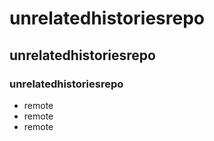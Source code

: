 # unrelatedhistoriesrepo
## unrelatedhistoriesrepo
### unrelatedhistoriesrepo

* remote
* remote
* remote
